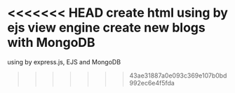 <<<<<<< HEAD
create html using by ejs view engine
create new blogs with MongoDB
=======
using by express.js, EJS and MongoDB
>>>>>>> 43ae31887a0e093c369e107b0bd992ec6e4f5fda
